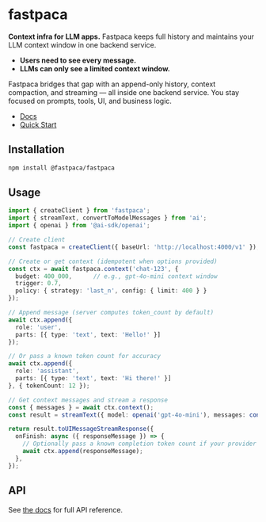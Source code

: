 # fastpaca

**Context infra for LLM apps.** Fastpaca keeps full history and maintains your LLM context window in one backend service. 
- **Users need to see every message.**
- **LLMs can only see a limited context window.**

Fastpaca bridges that gap with an append-only history, context compaction, and streaming — all inside one backend service. You stay focused on prompts, tools, UI, and business logic. 

- [Docs](https://docs.fastpaca.com) 
- [Quick Start](https://docs.fastpaca.com/usage/quickstart)

## Installation

```bash
npm install @fastpaca/fastpaca
```

## Usage

```typescript
import { createClient } from 'fastpaca';
import { streamText, convertToModelMessages } from 'ai';
import { openai } from '@ai-sdk/openai';

// Create client
const fastpaca = createClient({ baseUrl: 'http://localhost:4000/v1' });

// Create or get context (idempotent when options provided)
const ctx = await fastpaca.context('chat-123', {
  budget: 400_000,      // e.g., gpt-4o-mini context window
  trigger: 0.7,
  policy: { strategy: 'last_n', config: { limit: 400 } }
});

// Append message (server computes token_count by default)
await ctx.append({
  role: 'user',
  parts: [{ type: 'text', text: 'Hello!' }]
});

// Or pass a known token count for accuracy
await ctx.append({
  role: 'assistant',
  parts: [{ type: 'text', text: 'Hi there!' }]
}, { tokenCount: 12 });

// Get context messages and stream a response
const { messages } = await ctx.context();
const result = streamText({ model: openai('gpt-4o-mini'), messages: convertToModelMessages(messages) });

return result.toUIMessageStreamResponse({
  onFinish: async ({ responseMessage }) => {
    // Optionally pass a known completion token count if your provider returns it
    await ctx.append(responseMessage);
  },
});
```

## API

See [the docs](https://docs.fastpaca.com/) for full API reference.
